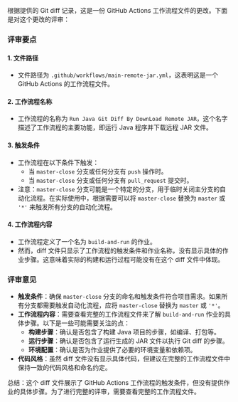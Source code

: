 根据提供的 Git diff 记录，这是一份 GitHub Actions 工作流程文件的更改。下面是对这个更改的评审：

### 评审要点

#### 1. 文件路径
- 文件路径为 `.github/workflows/main-remote-jar.yml`，这表明这是一个 GitHub Actions 的工作流程文件。

#### 2. 工作流程名称
- 工作流程的名称为 `Run Java Git Diff By DownLoad Remote JAR`，这个名字描述了工作流程的主要功能，即运行 Java 程序并下载远程 JAR 文件。

#### 3. 触发条件
- 工作流程在以下条件下触发：
  - 当 `master-close` 分支或任何分支有 `push` 操作时。
  - 当 `master-close` 分支或任何分支有 `pull_request` 提交时。
- 注意：`master-close` 分支可能是一个特定的分支，用于临时关闭主分支的自动化流程。在实际使用中，根据需要可以将 `master-close` 替换为 `master` 或 `'*'` 来触发所有分支的自动化流程。

#### 4. 工作流程内容
- 工作流程定义了一个名为 `build-and-run` 的作业。
- 然而，diff 文件只显示了工作流程的触发条件和作业名称，没有显示具体的作业步骤。这意味着实际的构建和运行过程可能没有在这个 diff 文件中体现。

### 评审意见

- **触发条件**：确保 `master-close` 分支的命名和触发条件符合项目需求。如果所有分支都需要触发自动化流程，应将 `master-close` 替换为 `master` 或 `'*'`。
- **工作流程内容**：需要查看完整的工作流程文件来了解 `build-and-run` 作业的具体步骤。以下是一些可能需要关注的点：
  - **构建步骤**：确认是否包含了构建 Java 项目的步骤，如编译、打包等。
  - **运行步骤**：确认是否包含了运行生成的 JAR 文件以执行 Git diff 的步骤。
  - **环境配置**：确认是否为作业提供了必要的环境变量和依赖项。
- **代码风格**：虽然 diff 文件没有显示具体代码，但建议在完整的工作流程文件中保持一致的代码风格和命名约定。

总结：这个 diff 文件展示了 GitHub Actions 工作流程的触发条件，但没有提供作业的具体步骤。为了进行完整的评审，需要查看完整的工作流程文件。